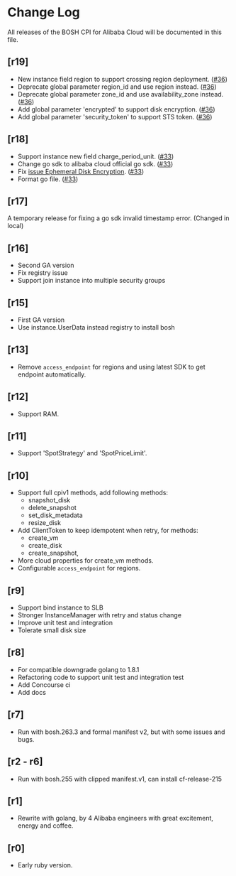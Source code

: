 # Change Log

All releases of the BOSH CPI for Alibaba Cloud will be documented in this file.

## [r19]

- New instance field region to support crossing region deployment. ([#36](https://github.com/cloudfoundry-incubator/bosh-alicloud-cpi-release/pull/36))
- Deprecate global parameter region_id and use region instead. ([#36](https://github.com/cloudfoundry-incubator/bosh-alicloud-cpi-release/pull/36))
- Deprecate global parameter zone_id and use availability_zone instead. ([#36](https://github.com/cloudfoundry-incubator/bosh-alicloud-cpi-release/pull/36))
- Add global parameter 'encrypted' to support disk encryption. ([#36](https://github.com/cloudfoundry-incubator/bosh-alicloud-cpi-release/pull/36))
- Add global parameter 'security_token' to support STS token. ([#36](https://github.com/cloudfoundry-incubator/bosh-alicloud-cpi-release/pull/36))

## [r18]

- Support instance new field charge_period_unit. ([#33](https://github.com/cloudfoundry-incubator/bosh-alicloud-cpi-release/pull/33))
- Change go sdk to alibaba cloud official go sdk. ([#33](https://github.com/cloudfoundry-incubator/bosh-alicloud-cpi-release/pull/33))
- Fix [issue Ephemeral Disk Encryption](https://github.com/cloudfoundry-incubator/bosh-alicloud-cpi-release/issues/33).  ([#33](https://github.com/cloudfoundry-incubator/bosh-alicloud-cpi-release/pull/33))
- Format go file. ([#33](https://github.com/cloudfoundry-incubator/bosh-alicloud-cpi-release/pull/33))

## [r17]

A temporary release for fixing a go sdk invalid timestamp error. (Changed in local)

## [r16]

- Second GA version
- Fix registry issue
- Support join instance into multiple security groups

## [r15]

- First GA version
- Use instance.UserData instead registry to install bosh 

## [r13]
- Remove `access_endpoint` for regions and using latest SDK to get endpoint automatically.

## [r12]
- Support RAM.

## [r11]
- Support 'SpotStrategy' and 'SpotPriceLimit'.

## [r10]
- Support full cpiv1 methods, add following methods:
    - snapshot_disk
    - delete_snapshot
    - set_disk_metadata
    - resize_disk
- Add ClientToken to keep idempotent when retry, for methods:
    - create_vm
    - create_disk
    - create_snapshot,
- More cloud properties for create_vm methods.
- Configurable `access_endpoint` for regions.

## [r9]

- Support bind instance to SLB
- Stronger InstanceManager with retry and status change
- Improve unit test and integration
- Tolerate small disk size

## [r8]

- For compatible downgrade golang to 1.8.1
- Refactoring code to support unit test and integration test
- Add Concourse ci
- Add docs

## [r7]

- Run with bosh.263.3 and formal manifest v2, but with some issues and bugs.

## [r2 - r6]

- Run with bosh.255 with clipped manifest.v1, can install cf-release-215

## [r1]

- Rewrite with golang, by 4 Alibaba engineers with great excitement, energy and coffee.

## [r0]

- Early ruby version.


